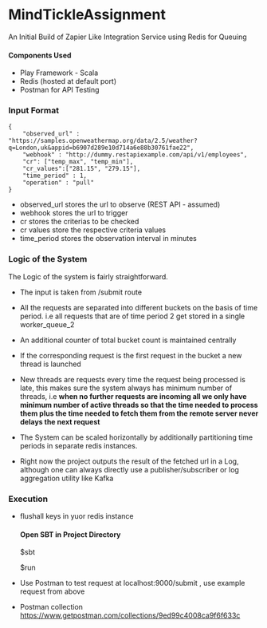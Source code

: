 # MindTickleAssignment
An Initial Build of Zapier Like Integration Service using Redis for Queuing

#### Components Used

* Play Framework - Scala 
* Redis (hosted at default port)
* Postman for API Testing

### Input Format

```$xslt
{
	"observed_url" : "https://samples.openweathermap.org/data/2.5/weather?q=London,uk&appid=b6907d289e10d714a6e88b30761fae22",
	"webhook" : "http://dummy.restapiexample.com/api/v1/employees",
	"cr": ["temp_max", "temp_min"],
	"cr_values":["281.15", "279.15"],
	"time_period" : 1,
	"operation" : "pull"
}
```

  * observed_url stores the url to observe (REST API - assumed)
  * webhook stores the url to trigger 
  * cr stores the criterias to be checked
  * cr values store the respective criteria values
  * time_period stores the observation interval in minutes
  
### Logic of the System

The Logic of the system is fairly straightforward.

* The input is taken from /submit route
* All the requests are separated into different buckets on the basis of time period.
i.e all requests that are of time period 2 get stored in a single worker_queue_2
* An additional counter of total bucket count is maintained centrally
* If the corresponding request is the first request in the bucket a new thread is launched
* New threads are requests every time the request being processed is late, this makes sure the 
system always has minimum number of threads, i.e **when no further requests are incoming all we only 
have minimum number of active threads so that the time needed to process them plus the time needed
to fetch them from the remote server never delays the next request**

* The System can be scaled horizontally by additionally partitioning time periods
in separate redis instances.

* Right now the project outputs the result of the fetched url in a Log, although one can always
directly use a publisher/subscriber or log aggregation utility like Kafka

### Execution

* flushall keys in yuor redis instance 

    #### Open SBT in Project Directory


     $sbt
     
     $run

* Use Postman to test request at localhost:9000/submit , use example request from above
 * Postman collection https://www.getpostman.com/collections/9ed99c4008ca9f6f633c